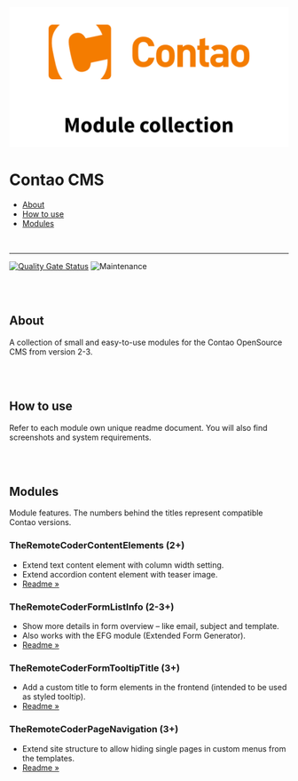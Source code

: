 ![Preview](preview.png)

# Contao CMS

- [About](#about)
- [How to use](#how-to-use)
- [Modules](#modules)

<br>

---

[![Quality Gate Status](https://sonarcloud.io/api/project_badges/measure?project=TheRemoteCoder_Contao-CMS--Module-Collection&metric=alert_status)](https://sonarcloud.io/dashboard?id=TheRemoteCoder_Contao-CMS--Module-Collection)
![Maintenance](https://img.shields.io/badge/maintained-no-lightgrey.svg)

<br><br>


## About

A collection of small and easy-to-use modules for the Contao OpenSource CMS from version 2-3.


<br><br>

## How to use

Refer to each module own unique readme document. You will also find screenshots and system requirements.


<br><br>

## Modules

Module features. The numbers behind the titles represent compatible Contao versions.

### TheRemoteCoderContentElements (2+)

- Extend text content element with column width setting.
- Extend accordion content element with teaser image.
- [Readme »](/TheRemoteCoderContentElements/docs/README.md)

### TheRemoteCoderFormListInfo (2-3+)

- Show more details in form overview – like email, subject and template.
- Also works with the EFG module (Extended Form Generator).
- [Readme »](/TheRemoteCoderFormListInfo/docs/README.md)

### TheRemoteCoderFormTooltipTitle (3+)

- Add a custom title to form elements in the frontend (intended to be used as styled tooltip).
- [Readme »](/TheRemoteCoderFormTooltipTitle/docs/README.md)

### TheRemoteCoderPageNavigation (3+)

- Extend site structure to allow hiding single pages in custom menus from the templates.
- [Readme »](/TheRemoteCoderPageNavigation/docs/README.md)

